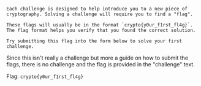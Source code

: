 ```
Each challenge is designed to help introduce you to a new piece of cryptography. Solving a challenge will require you to find a "flag".  
  
These flags will usually be in the format `crypto{y0ur_f1rst_fl4g}`. The flag format helps you verify that you found the correct solution.  
  
Try submitting this flag into the form below to solve your first challenge.
```

Since this isn't really a challenge but more a guide on how to submit the flags, there is no challenge and the flag is provided in the "challenge" text.

Flag: `crypto{y0ur_f1rst_fl4g}`